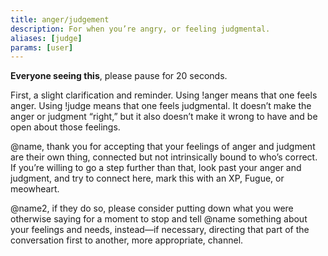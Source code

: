 ```yaml
---
title: anger/judgement
description: For when you’re angry, or feeling judgmental.
aliases: [judge]
params: [user]
---
```


**Everyone seeing this**, please pause for 20 seconds.

First, a slight clarification and reminder. Using !anger means that one feels anger. Using !judge means that one feels judgmental. It doesn’t make the anger or judgment “right,” but it also doesn’t make it wrong to have and be open about those feelings.

@name, thank you for accepting that your feelings of anger and judgment are their own thing, connected but not intrinsically bound to who’s correct. If you’re willing to go a step further than that, look past your anger and judgment, and try to connect here, mark this with an XP, Fugue, or meowheart.

@name2, if they do so, please consider putting down what you were otherwise saying for a moment to stop and tell @name something about your feelings and needs, instead—if necessary, directing that part of the conversation first to another, more appropriate, channel.
